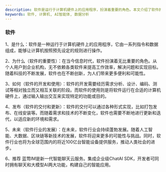 ```yaml
---
description: 软件是运行于计算机硬件上的应用程序，扮演着重要的角色。本文介绍了软件的重要性、开发和使用、交付和更新等内容。
keywords: 软件, 计算机, AI智能体, 数据分析
---
```

### 软件

1、是什么：软件是一种运行于计算机硬件上的应用程序，它由一系列指令和数据组成，能够让计算机按照预先设定的规则进行操作。

2、为什么（软件的重要性）：在当今信息时代，软件扮演着无比重要的角色。从个人用户到企业机构，无不依赖各类软件来提高工作效率，解决问题和实现目标。随着科技的不断发展，软件也在不断创新，为人们带来更多便利和可能性。

3、如何（软件的开发和使用）：软件的开发需要经历需求分析、设计、编码、测试等相对独立而又相互关联的阶段。而软件的使用则是将软件运行在合适的计算机硬件上，通过输入输出交互来实现特定的功能或目的。

4、发布（软件的交付和更新）：软件的交付可以通过各种形式实现，比如打包发布、在线安装等。而随着需求和技术的不断变化，软件也需要不断地进行更新和迭代，以适应新的环境和需求。

5、未来（软件行业的发展）：在未来，软件行业会持续蓬勃发展。随着人工智能、大数据、区块链等新技术的发展，软件将迎来更多的可能性与挑战。同时，软件行业也将为全球范围内的将近100亿台智能设备提供服务，推动人类社会的进步。

6、推荐
蓝莺IM是新一代智能聊天云服务。集成企业级ChatAI SDK，开发者可同时拥有聊天和大模型AI两大功能，构建自己的智能应用。